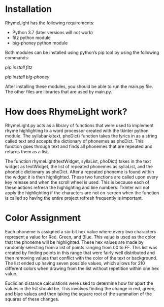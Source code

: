 # Installation
RhymeLight has the following requirements:
-	Python 3.7 (later versions will not work)
-	fitz python module
-	big-phoney python module

Both modules can be installed using python’s pip tool by using the following commands:

  *pip install fitz*

  *pip install big-phoney*

After installing these modules, you should be able to run the main.py file. The other files are libraries that are used by main.py.

# How does RhymeLight work?
RhymeLight.py acts as a library of functions that were used to implement rhyme highlighting to a word processor created with the tkinter python module. The syllabank(text, phoDict) function takes the lyrics in as a string called text and accepts the dictionary of phonemes as phoDict. This function goes through text and finds all phonemes that are repeated and returns them as a list. 

The function rhymeLight(textWidget, syllaList, phoDict) takes in the text widget as textWidget, the list of repeated phonemes as syllaList, and the phonetic dictionary as phoDict. After a repeated phoneme is found within the widget it is then highlighted. These two functions are called upon every key release and when the scroll wheel is used. This is because each of these actions refresh the highlighting and line numbers. Tkinter will not apply the highlighting if the characters are not on-screen when the function is called so having the entire project refresh frequently is important.

# Color Assignment
Each phoneme is assigned a six-bit hex value where every two characters represent a value for Red, Green, and Blue. This value is used as the color that the phoneme will be highlighted. These hex values are made by randomly selecting from a list of points ranging from 00 to FF. This list was created by finding points in this range that were fairly well distributed and then removing values that conflict with the color of the text or background. The list ended up having seven possible values, which allows for 210 different colors when drawing from the list without repetition within one hex value. 

Euclidian distance calculations were used to determine how far apart the values in the list should be. This involves finding the change in red, green, and blue values and then taking the square root of the summation of the squares of these changes. 

